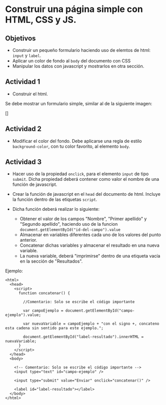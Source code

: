 # Construir una página simple con HTML, CSS y JS.

## Objetivos

- Construir un pequeño formulario haciendo uso de elemtos de html: `input` y `label`.
- Aplicar un color de fondo al `body` del documento con CSS
- Manipular los datos con javascript y mostrarlos en otra sección.

## Actividad 1

- Construir el html.

Se debe mostrar un formulario simple, similar al de la siguiente imagen: 

[]

## Actividad 2

- Modificar el color del fondo. Debe aplicarse una regla de estilo `background-color`, con tu color favorito, al elemento `body`.

## Actividad 3

- Hacer uso de la propiedad `onclick`, para el elemento `input` de tipo `submit`. Dicha propiedad deberá contener como valor el nombre de una función de javascript.

- Crear la función de javascript en el `head` del documento de html. Incluye la función dentro de las etiquetas `script`.

- Dicha función deberá realizar lo siguiente:
  - Obtener el valor de los campos "Nombre", "Primer apellido" y "Segundo apellido", haciendo uso de la funcion `document.getElementById("id-del-campo").value`
  - Almacenar en variables diferentes cada uno de los valores del punto anterior.
  - Concatenar dichas variables y almacenar el resultado en una nueva variable.
  - La nueva variable, deberá "imprimirse" dentro de una etiqueta vacía en la sección de "Resultados".

Ejemplo:

```
<html>
  <head>
    <script>
      function concatenar() {
        
        //Comentario: Solo se escribe el código importante

        var campoEjemplo = document.getElementById("campo-ejemplo").value;

        var nuevaVariable = campoEjemplo + "con el signo +, concateno esta cadena sin sentido para este ejemplo.";

        document.getElementById("label-resultado").innerHTML = nuevaVariable;
      }
    </script>
  </head>
  <body>

    <!-- Comentario: Solo se escribe el código importante -->
    <input type="text" id="campo-ejemplo" />

    <input type="submit" value="Enviar" onclick="concatenar()" />

    <label id="label-resultado"></label>
  </body>
</html>
```
